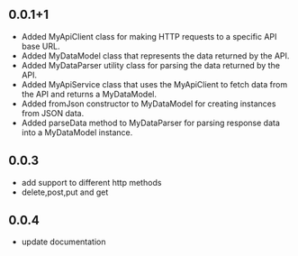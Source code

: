 ## 0.0.1+1
- Added MyApiClient class for making HTTP requests to a specific API base URL.
- Added MyDataModel class that represents the data returned by the API.
- Added MyDataParser utility class for parsing the data returned by the API.
- Added MyApiService class that uses the MyApiClient to fetch data from the API and returns a MyDataModel.
- Added fromJson constructor to MyDataModel for creating instances from JSON data.
- Added parseData method to MyDataParser for parsing response data into a MyDataModel instance.

## 0.0.3
- add support to different http methods
- delete,post,put and get

## 0.0.4 
- update documentation